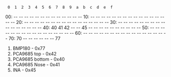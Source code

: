      0  1  2  3  4  5  6  7  8  9  a  b  c  d  e  f
00:          -- -- -- -- -- -- -- -- -- -- -- -- -- 
10: -- -- -- -- -- -- -- -- -- -- -- -- -- -- -- -- 
20: -- -- -- -- -- -- -- -- -- -- -- -- -- -- -- -- 
30: -- -- -- -- -- -- -- -- -- -- -- -- -- -- -- -- 
40: 40 41 42 -- -- 45 -- -- -- -- -- -- -- -- -- -- 
50: -- -- -- -- -- -- -- -- -- -- -- -- -- -- -- -- 
60: -- -- -- -- -- -- -- -- -- -- -- -- -- -- -- -- 
70: 70 -- -- -- -- -- -- 77
1. BMP180 - 0x77
2. PCA9685 top - 0x42
3. PCA9685 bottom - 0x40
4. PCA9685 Nose - 0x41
5. INA - 0x45
